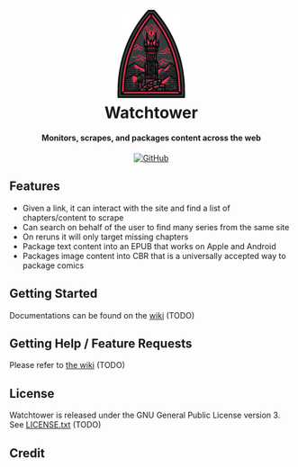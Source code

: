 <h1 align="center">
  <img src="https://raw.githubusercontent.com/aarif4/watchtower/master/docs/watchtower-logo.png" alt="Watchtower" width="25%">
  <br>Watchtower<br>
</h1>


<h4 align="center">Monitors, scrapes, and packages content across the web</h4>

<p align="center">
<!-- add info on the state of the project (coding quality, etc)-->
  
  <a href="https://github.com/aarif4/watchtower/blob/main/LICENSE">
        <img alt="GitHub" src="https://img.shields.io/github/license/aarif4/watchtower">
    </a>
</p>

## Features

<!-- 5-10 unique features -->
- Given a link, it can interact with the site and find a list of chapters/content to scrape
- Can search on behalf of the user to find many series from the same site
- On reruns it will only target missing chapters
- Package text content into an EPUB that works on Apple and Android
- Packages image content into CBR that is a universally accepted way to package comics

## Getting Started
<!-- TODO: add wiki link -->
Documentations can be found on the [wiki](www.google.com) (TODO)

## Getting Help / Feature Requests
Please refer to [the wiki](www.google.com) (TODO)

## License
Watchtower is released under the GNU General Public License version 3. See [LICENSE.txt](www.google.com) (TODO)

## Credit





